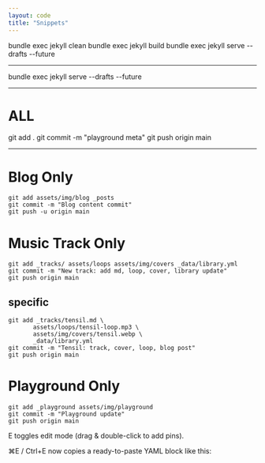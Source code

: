 ```yaml
---
layout: code
title: "Snippets"
---
```


bundle exec jekyll clean
bundle exec jekyll build
bundle exec jekyll serve --drafts --future

---

bundle exec jekyll serve --drafts --future

---

# ALL

git add .
git commit -m "playground meta"
git push origin main

---

# Blog Only

```
git add assets/img/blog _posts
git commit -m "Blog content commit"
git push -u origin main
```

# Music Track Only

```
git add _tracks/ assets/loops assets/img/covers _data/library.yml
git commit -m "New track: add md, loop, cover, library update"
git push origin main

```

## specific

```
git add _tracks/tensil.md \
       assets/loops/tensil-loop.mp3 \
       assets/img/covers/tensil.webp \
       _data/library.yml
git commit -m "Tensil: track, cover, loop, blog post"
git push origin main

```

# Playground Only

```
git add _playground assets/img/playground
git commit -m "Playground update"
git push origin main
```

E toggles edit mode (drag & double-click to add pins).

⌘E / Ctrl+E now copies a ready-to-paste YAML block like this:
